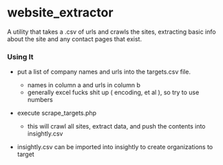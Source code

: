 website_extractor
=================

A utility that takes a .csv of urls and crawls the sites, extracting basic info about the site and any contact pages that exist.

### Using It
- put a list of company names and urls into the targets.csv file.
  - names in column a and urls in column b
  - generally excel fucks shit up ( encoding, et al ), so try to use numbers
  
- execute scrape_targets.php
  - this will crawl all sites, extract data, and push the contents into insightly.csv
  
- insightly.csv can be imported into insightly to create organizations to target